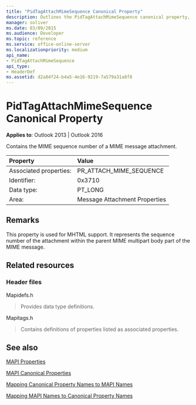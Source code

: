 ```yaml
---
title: "PidTagAttachMimeSequence Canonical Property"
description: Outlines the PidTagAttachMimeSequence canonical property, which contains the MIME sequence number of a MIME message attachment.
manager: soliver
ms.date: 03/09/2015
ms.audience: Developer
ms.topic: reference
ms.service: office-online-server
ms.localizationpriority: medium
api_name:
- PidTagAttachMimeSequence
api_type:
- HeaderDef
ms.assetid: d2a84f24-b4a5-4e16-9219-7a579a31a8f8
---
```


# PidTagAttachMimeSequence Canonical Property

  
  
**Applies to**: Outlook 2013 | Outlook 2016 
  
Contains the MIME sequence number of a MIME message attachment.
  
|Property|Value|
|:-----|:-----|
|Associated properties:  <br/> |PR_ATTACH_MIME_SEQUENCE  <br/> |
|Identifier:  <br/> |0x3710  <br/> |
|Data type:  <br/> |PT_LONG  <br/> |
|Area:  <br/> |Message Attachment Properties  <br/> |
   
## Remarks

This property is used for MHTML support. It represents the sequence number of the attachment within the parent MIME multipart body part of the MIME message.
  
## Related resources

### Header files

Mapidefs.h
  
> Provides data type definitions.
    
Mapitags.h
  
> Contains definitions of properties listed as associated properties.
    
## See also



[MAPI Properties](mapi-properties.md)
  
[MAPI Canonical Properties](mapi-canonical-properties.md)
  
[Mapping Canonical Property Names to MAPI Names](mapping-canonical-property-names-to-mapi-names.md)
  
[Mapping MAPI Names to Canonical Property Names](mapping-mapi-names-to-canonical-property-names.md)

